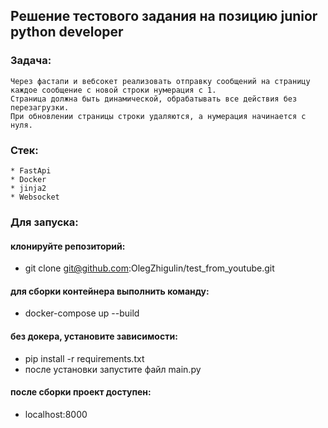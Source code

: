 ## Решение тестового задания на позицию junior python developer

### Задача:
``` 
Через фастапи и вебсокет реализовать отправку сообщений на страницу
каждое сообщение с новой строки нумерация с 1.
Страница должна быть динамической, обрабатывать все действия без перезагрузки.
При обновлении страницы строки удаляются, а нумерация начинается с нуля.
``` 
### Стек:
``` 
* FastApi
* Docker
* jinja2
* Websocket
``` 

### Для запуска:
#### клонируйте репозиторий:
- git clone git@github.com:OlegZhigulin/test_from_youtube.git
#### для сборки контейнера выполнить команду:
- docker-compose up --build
#### без докера, установите зависимости:
- pip install -r requirements.txt
- после установки запустите файл main.py
#### после сборки проект доступен:
- localhost:8000
